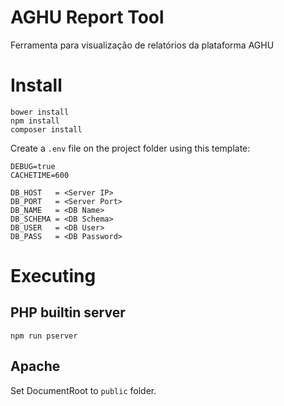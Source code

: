 # AGHU Report Tool

Ferramenta para visualização de relatórios da plataforma AGHU

# Install
```
bower install
npm install
composer install
```

Create a `.env` file on the project folder using this template:

```
DEBUG=true
CACHETIME=600

DB_HOST   = <Server IP>
DB_PORT   = <Server Port>
DB_NAME   = <DB Name>
DB_SCHEMA = <DB Schema>
DB_USER   = <DB User>
DB_PASS   = <DB Password>
```

# Executing

## PHP builtin server
```
npm run pserver
```

## Apache

Set DocumentRoot to `public` folder.
